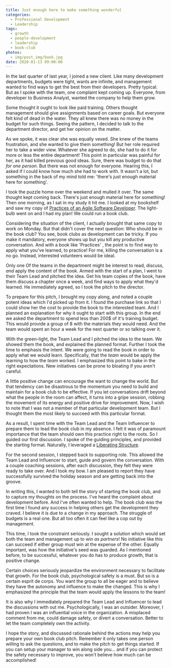 ```yaml
---
title: Just enough here to make something wonderful
categories:
  - Professional Development
  - Leadership
tags:
  - growth
  - people-development
  - leadership
  - book-club
photos:
  - img/post_img/book.jpg
date: 2020-01-13 09:00:00
---
```

In the last quarter of last year, I joined a new client. Like many development departments, budgets were tight, wants are infinite, and management wanted to find ways to get the best from their developers. Pretty typical. But as I spoke with the team, one complaint kept coming up. Everyone, from developer to Business Analyst, wanted the company to help them grow.

Some thought it ought to look like paid training. Others thought management should give assignments based on career goals. But everyone felt kind of dead in the water. They all knew there was no money in the budget for such things. Seeing the pattern, I decided to talk to the department director, and get her opinion on the matter.

As we spoke, it was clear she was equally vexed. She knew of the teams frustration, and she wanted to give them something! But her role required her to take a wider view. Whatever she agreed to do, she had to do it for more or less the entire department! This point in particular was painful for her, as it had killed previous good ideas. Sure, there was budget to do that _for one person_. But there was not enough for everyone. Hearing this, I asked if I could know how much she had to work with. It wasn't a lot, but something in the back of my mind told me: 'there's just enough material here for something'.

I took the puzzle home over the weekend and mulled it over. The same thought kept coming back. There's just enough material here for something! Then one morning, as I sat in my study it hit me. I looked at my bookshelf and saw my copy of [Practices of an Agile Software Developer](https://www.amazon.com/Practices-Agile-Developer-Pragmatic-Bookshelf/dp/097451408X/ref=sr_1_1?crid=1VOHTORXRR7PY&keywords=practices+of+an+agile+developer&qid=1578861882&sprefix=practices+of+an+agile+deve%2Caps%2C173&sr=8-1). The light-bulb went on and I had my plan! We could run a book club.

Considering the situation of the client, I actually brought that same copy to work on Monday. But that didn't cover the next question: Who should be in the book club? You see, book clubs as development can be tricky. If you make it mandatory, everyone shows up but you kill any productive conversation. And with a book like 'Practices' , the point is to find way to apply what you've learned, to practice! For me, killing the conversation is a no go. Instead, interested volunteers would be ideal.

Only one Of the teams in the department might be interest to read, discuss, _and_ apply the content of the book. Armed with the start of a plan, I went to their Team Lead and pitched the idea. Get his team copies of the book, have them discuss a chapter once a week, and find ways to apply what they'd learned. He immediately agreed, so I took the pitch to the director.

To prepare for this pitch, I brought my copy along, and noted a couple potent ideas which I'd picked up from it. I found the purchase link so that I could show her the cost to provide the book to the interested team. And I planned an explanation for why it ought to start with this group.  In the end we asked the department to spend less than 200$ of it's training budget. This would provide a group of 8 with the materials they would need. And the team would spent an hour a week for the next quarter or so talking over it. 

With the green-light, the Team Lead and I pitched the idea to the team.
We showed them the book, and explained the planned format. Further I took the time to emphasis the intent. We were going to read the book in order to apply what we would learn. Specifically, that the _team_ would be apply the learning to how the _team_ worked. I emphasized this point to bake in the right expectations. New initiatives can be prone to bloating if you aren't careful.

A little positive change can encourage the want to change the world. But that tendency can be disastrous to the momentum you need to build and maintain for a book club to be effective. If you let conversations drift beyond what the people in the room can affect, it turns into a gripe session, robbing the movement of its energy and positive drive for improvement. Now, I wish to note that I was not a member of that particular development team. But I thought them the most likely to succeed with this particular format.

As a result, I spent time with the Team Lead and the Team Influencer to prepare them to lead the book club in my absence. I felt it was of paramount importance that the team should own this practice right to the roots. So I guided our first discussion. I spoke of the guiding principles, and provided the starting format. Naturally, I leveraged a [Liberating Structure](http://www.liberatingstructures.com/17-conversation-cafe/).

For the second session, I stepped back to supporting role. This allowed the Team Lead and Influencer to start, guide and govern the conversation. With a couple coaching sessions, after each discussion, they felt they were ready to take over. And I took my bow. I am pleased to report they have successfully survived the holiday season and are getting back into the groove.

In writing this, I wanted to both tell the story of starting the book club, and to capture my thoughts on the process. I've heard the complaint about development before. And I've often wanted to help. The book club was the first time I found any success in helping others get the development they craved. I believe it is due to a change in my approach. The struggle of budgets is a real one. But all too often it can feel like a cop out by management.

This time, I took the constraint seriously. I sought a solution which would set both the team and management up to win _as partners_! No initiative like this can succeed if either group must win at the expense of the other. Equally important, was how the initiative's seed was guarded. As I mentioned before, to be successful, whatever you do has to produce growth, that is positive change.

Certain choices seriously jeopardize the environment necessary to facilitate that growth. For the book club, psychological safety is a must. But so is a certain esprit de corps. You want the group to all be eager and to believe they have the autonomy and influence to make the changed. This is why I emphasized the principle that the team would apply the lessons to the team!

It is also why I immediately prepared the Team Lead and Influencer to lead the discussions with out me.  Psychologically, I was an outsider. Moreover, I had proven I was an influential voice in the organization. A misplaced comment from me, could damage safety, or divert a conversation. Better to let the team completely own the activity.

I hope the story, and discussed rationale behind the actions may help you prepare your own book club pitch. Remember it only takes one person willing to ask the questions, and to make the pitch to get things started. If you can setup your manager to win along side you... and if you can protect the safety necessary to improve, you won't believe how much can be accomplished!